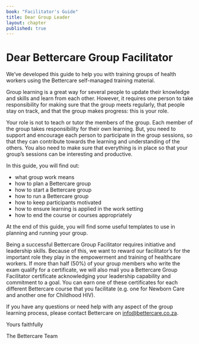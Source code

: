 ```yaml
---
book: "Facilitator's Guide"
title: Dear Group Leader
layout: chapter
published: true
---
```


# Dear Bettercare Group Facilitator

We’ve developed this guide to help you with training groups of health workers using the Bettercare self-managed training material.

Group learning is a great way for several people to update their knowledge and skills and learn from each other. However, it requires one person to take responsibility for making sure that the group meets regularly, that people stay on track, and that the group makes progress: this is your role.

Your role is not to teach or tutor the members of the group. Each member of the group takes responsibility for their own learning. But, you need to support and encourage each person to participate in the group sessions, so that they can contribute towards the learning and understanding of the others. You also need to make sure that everything is in place so that your group’s sessions can be interesting and productive. 

In this guide, you will find out:  

* what group work means
* how to plan a Bettercare group
* how to start a Bettercare group 
* how to run a  Bettercare group
* how to keep participants motivated
* how to ensure learning is applied in the work setting
* how to end the course or courses appropriately

At the end of this guide, you will find some useful templates to use in planning and running your group. 

Being a successful Bettercare Group Facilitator requires initiative and leadership skills. Because of this, we want to reward our facilitator’s for the important role they play in the empowerment and training of healthcare workers. If more than half (50%) of your group members who write the exam qualify for a certificate, we will also mail you a Bettercare Group Facilitator certificate acknowledging your leadership capability and commitment to a goal. You can earn one of these certificates for each different Bettercare course that you facilitate (e.g. one for Newborn Care and another one for Childhood HIV).

If you have any questions or need help with any aspect of the group learning process, please contact Bettercare on info@bettercare.co.za.

Yours faithfully

The Bettercare Team